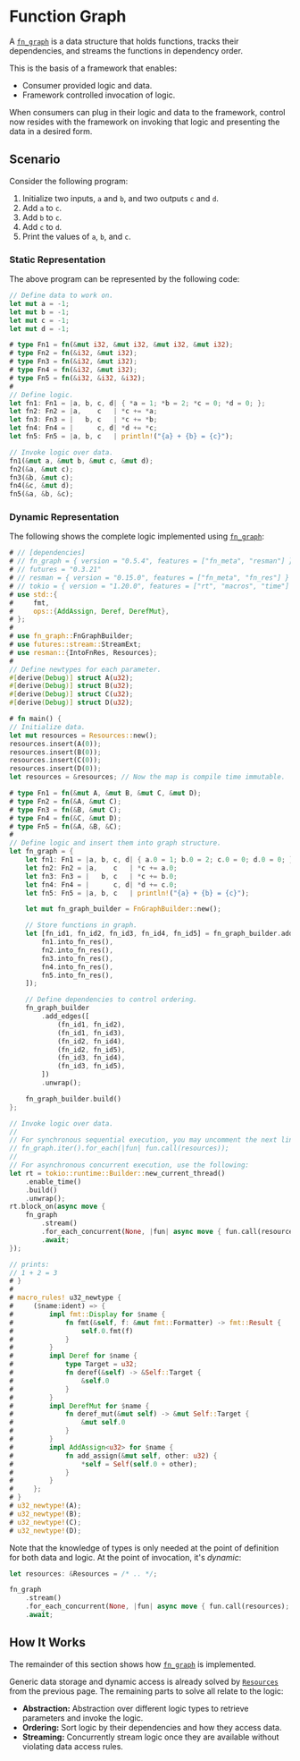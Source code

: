 # Function Graph

A [`fn_graph`][`fn_graph`] is a data structure that holds functions, tracks their dependencies, and streams the functions in dependency order.

This is the basis of a framework that enables:

* Consumer provided logic and data.
* Framework controlled invocation of logic.

When consumers can plug in their logic and data to the framework, control now resides with the framework on invoking that logic and presenting the data in a desired form.


## Scenario

Consider the following program:

1. Initialize two inputs, `a` and `b`, and two outputs `c` and `d`.
2. Add `a` to `c`.
3. Add `b` to `c`.
4. Add `c` to `d`.
5. Print the values of `a`, `b`, and `c`.


### Static Representation

The above program can be represented by the following code:

```rust
// Define data to work on.
let mut a = -1;
let mut b = -1;
let mut c = -1;
let mut d = -1;

# type Fn1 = fn(&mut i32, &mut i32, &mut i32, &mut i32);
# type Fn2 = fn(&i32, &mut i32);
# type Fn3 = fn(&i32, &mut i32);
# type Fn4 = fn(&i32, &mut i32);
# type Fn5 = fn(&i32, &i32, &i32);
#
// Define logic.
let fn1: Fn1 = |a, b, c, d| { *a = 1; *b = 2; *c = 0; *d = 0; };
let fn2: Fn2 = |a,    c   | *c += *a;
let fn3: Fn3 = |   b, c   | *c += *b;
let fn4: Fn4 = |      c, d| *d += *c;
let fn5: Fn5 = |a, b, c   | println!("{a} + {b} = {c}");

// Invoke logic over data.
fn1(&mut a, &mut b, &mut c, &mut d);
fn2(&a, &mut c);
fn3(&b, &mut c);
fn4(&c, &mut d);
fn5(&a, &b, &c);
```


### Dynamic Representation

The following shows the complete logic implemented using [`fn_graph`][`fn_graph`]:

```rust
# // [dependencies]
# // fn_graph = { version = "0.5.4", features = ["fn_meta", "resman"] }
# // futures = "0.3.21"
# // resman = { version = "0.15.0", features = ["fn_meta", "fn_res"] }
# // tokio = { version = "1.20.0", features = ["rt", "macros", "time"] }
# use std::{
#     fmt,
#     ops::{AddAssign, Deref, DerefMut},
# };
#
# use fn_graph::FnGraphBuilder;
# use futures::stream::StreamExt;
# use resman::{IntoFnRes, Resources};
#
// Define newtypes for each parameter.
#[derive(Debug)] struct A(u32);
#[derive(Debug)] struct B(u32);
#[derive(Debug)] struct C(u32);
#[derive(Debug)] struct D(u32);

# fn main() {
// Initialize data.
let mut resources = Resources::new();
resources.insert(A(0));
resources.insert(B(0));
resources.insert(C(0));
resources.insert(D(0));
let resources = &resources; // Now the map is compile time immutable.

# type Fn1 = fn(&mut A, &mut B, &mut C, &mut D);
# type Fn2 = fn(&A, &mut C);
# type Fn3 = fn(&B, &mut C);
# type Fn4 = fn(&C, &mut D);
# type Fn5 = fn(&A, &B, &C);
#
// Define logic and insert them into graph structure.
let fn_graph = {
    let fn1: Fn1 = |a, b, c, d| { a.0 = 1; b.0 = 2; c.0 = 0; d.0 = 0; };
    let fn2: Fn2 = |a,    c   | *c += a.0;
    let fn3: Fn3 = |   b, c   | *c += b.0;
    let fn4: Fn4 = |      c, d| *d += c.0;
    let fn5: Fn5 = |a, b, c   | println!("{a} + {b} = {c}");

    let mut fn_graph_builder = FnGraphBuilder::new();

    // Store functions in graph.
    let [fn_id1, fn_id2, fn_id3, fn_id4, fn_id5] = fn_graph_builder.add_fns([
        fn1.into_fn_res(),
        fn2.into_fn_res(),
        fn3.into_fn_res(),
        fn4.into_fn_res(),
        fn5.into_fn_res(),
    ]);

    // Define dependencies to control ordering.
    fn_graph_builder
        .add_edges([
            (fn_id1, fn_id2),
            (fn_id1, fn_id3),
            (fn_id2, fn_id4),
            (fn_id2, fn_id5),
            (fn_id3, fn_id4),
            (fn_id3, fn_id5),
        ])
        .unwrap();

    fn_graph_builder.build()
};

// Invoke logic over data.
//
// For synchronous sequential execution, you may uncomment the next line:
// fn_graph.iter().for_each(|fun| fun.call(resources));
//
// For asynchronous concurrent execution, use the following:
let rt = tokio::runtime::Builder::new_current_thread()
    .enable_time()
    .build()
    .unwrap();
rt.block_on(async move {
    fn_graph
        .stream()
        .for_each_concurrent(None, |fun| async move { fun.call(resources); })
        .await;
});

// prints:
// 1 + 2 = 3
# }
#
# macro_rules! u32_newtype {
#     ($name:ident) => {
#         impl fmt::Display for $name {
#             fn fmt(&self, f: &mut fmt::Formatter) -> fmt::Result {
#                 self.0.fmt(f)
#             }
#         }
#         impl Deref for $name {
#             type Target = u32;
#             fn deref(&self) -> &Self::Target {
#                 &self.0
#             }
#         }
#         impl DerefMut for $name {
#             fn deref_mut(&mut self) -> &mut Self::Target {
#                 &mut self.0
#             }
#         }
#         impl AddAssign<u32> for $name {
#             fn add_assign(&mut self, other: u32) {
#                 *self = Self(self.0 + other);
#             }
#         }
#     };
# }
# u32_newtype!(A);
# u32_newtype!(B);
# u32_newtype!(C);
# u32_newtype!(D);
```

Note that the knowledge of types is only needed at the point of definition for both data and logic. At the point of invocation, it's *dynamic*:

```rust ,ignore
let resources: &Resources = /* .. */;

fn_graph
    .stream()
    .for_each_concurrent(None, |fun| async move { fun.call(resources); })
    .await;
```


## How It Works

The remainder of this section shows how [`fn_graph`][`fn_graph`] is implemented.

Generic data storage and dynamic access is already solved by [`Resources`][`Resources`] from the previous page. The remaining parts to solve all relate to the logic:

* **Abstraction:** Abstraction over different logic types to retrieve parameters and invoke the logic.
* **Ordering:** Sort logic by their dependencies and how they access data.
* **Streaming:** Concurrently stream logic once they are available without violating data access rules.

[`Resources`]: resources.html
[`fn_graph`]: https://github.com/azriel91/fn_graph
